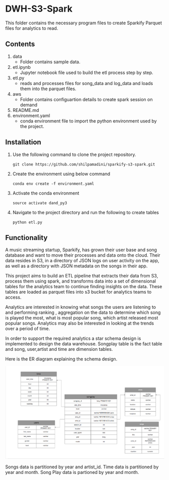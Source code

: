 # DWH-S3-Spark

This folder contains the necessary program files to create Sparkify Parquet files for analytics to read.
## Contents

1. data
    * Folder contains sample data.
2. etl.ipynb
    * Jupyter notebook file used to build the etl process step by step.
3. etl.py
    * reads and processes files for song_data and log_data and
      loads them into the parquet files.
4. aws
    * Folder contains configuartion details to create spark session on demand
5. README.md
6. environment.yaml
    * conda environment file to import the python environment used by the project.


## Installation

1. Use the following command to clone the project repository.

    ```
    git clone https://github.com/shilpamadini/sparkify-s3-spark.git
    ```

2. Create the environment using below command

    ```
    conda env create -f environment.yaml
    ```

3. Activate the conda environment

    ```
    source activate dand_py3
    ```

5. Navigate to the project directory and run the following to create tables

    ```
    python etl.py
    ```


## Functionality

A music streaming startup, Sparkify, has grown their user base and song database and want to move their processes and data onto the cloud. Their data resides in S3, in a directory of JSON logs on user activity on the app, as well as a directory with JSON metadata on the songs in their app.

This project aims to build an ETL pipeline that extracts their data from S3, process them using spark, and transforms data into a set of dimensional tables for the analytics team to continue finding insights on the data. These tables are loaded as parquet files into s3 bucket for analytics teams to access.

Analytics are interested in knowing what songs the users are listening to and performing ranking , aggregation on the data to determine which song is played the most, what is most popular song, which artist released most popular songs. Analytics may also be interested in looking at the trends over a period of time.

In order to support the required analytics a star schema design is implemented to design the data warehouse. Songplay table is the fact table and song, user,artist and time are dimension tables.

Here is the ER diagram explaining the schema design.

![Screen Shot 2019-09-22 at 9.47.01 PM.png](https://github.com/shilpamadini/githubimages/blob/master/Screen%20Shot%202019-09-22%20at%209.57.46%20PM.png?raw=true)

Songs data is partitioned by year and artist_id. Time data is partitioned by year and month.
Song Play data is partioned by year and month.
